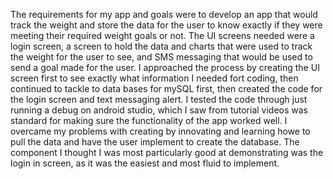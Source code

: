 The requirements for my app and goals were to develop an app that would track the weight and store the data for the user to know exactly if they were meeting their required weight goals or not. The UI screens needed were a login screen, a screen to hold the data and charts that were used to track the weight for the user to see, and SMS messaging that would be used to send a goal made for the user. I approached the process by creating the UI screen first to see exactly what information I needed fort coding, then continued to tackle to data bases for mySQL first, then created the code for the login screen and text messaging alert. I tested the code through just running a debug on android studio, which I saw from tutorial videos was standard for making sure the functionality of the app worked well. I overcame my problems with creating by innovating and learning howe to pull the data and have the user implement to create the database. The component I thought I was most particularly good at demonstrating was the login in screen, as it was the easiest and most fluid to implement. 
